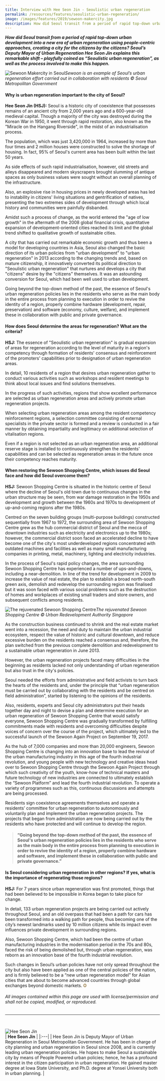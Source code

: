 ```yaml
---
title: Interview with Hee Seon Jin - Seoulistic urban regeneration
permalink: /resources/features/seoulistic-urban-regeneration/
image: /images/features/2019/sewoon-makercity.jpg
description: How did Seoul transit from a period of rapid top-down urban development into a new era of urban regeneration using people-centric approaches, creating a city for the citizens by the citizens? Seoul’s Deputy Mayor of Urban Regeneration Hee Seon Jin explains this remarkable shift – playfully coined as “Seoulistic urban regeneration”, as well as the process involved to make this happen. 
---
```


***How did Seoul transit from a period of rapid top-down urban development into a new era of urban regeneration using people-centric approaches, creating a city for the citizens by the citizens? Seoul’s Deputy Mayor of Urban Regeneration Hee Seon Jin explains this remarkable shift – playfully coined as “Seoulistic urban regeneration”, as well as the process involved to make this happen.***

![Sewoon Makercity in Seoul](/images/features/2019/sewoon-makercity.jpg/)*Sewoon is an example of Seoul’s urban regeneration effort carried out in collaboration with residents © Seoul Metropolitan Government*

#### **Why is urban regeneration important to the city of Seoul?**

**Hee Seon Jin (HSJ):** Seoul is a historic city of coexistence that possesses remains of an ancient city from 2,000 years ago and a 600-year-old medieval capital. Though a majority of the city was destroyed during the Korean War in 1950, it went through rapid restoration, also known as the "Miracle on the Hangang Riverside", in the midst of an industrialisation process. 

The population, which was just 3,420,000 in 1964, increased by more than four times and 2 million houses were constructed to solve the shortage of housing. In fact, 95% of Seoul's current area has been built within the last 50 years. 

As side effects of such rapid industrialisation, however, old streets and alleys disappeared and modern skyscrapers brought slumming of antique spaces as only business values were sought without an overall planning of the infrastructure. 

Also, an explosive rise in housing prices in newly developed areas has led to instability in citizens' living situations and gentrification of natives, presenting the two extremes sides of development through which local history and communities were painfully disbanded. 

Amidst such a process of change, as the world entered the "age of low growth" in the aftermath of the 2008 global financial crisis, quantitative expansion of development-oriented cities reached its limit and the global trend shifted to qualitative growth of sustainable cities. 

A city that has carried out remarkable economic growth and thus been a model for developing countries in Asia, Seoul also changed the basic direction of its urban policies from "urban development" to "urban regeneration" in 2013 according to the changing trends and, based on mature citizenship, it innovatively converted its political direction to "Seoulistic urban regeneration" that nurtures and develops a city that "citizens" desire by the "citizens" themselves. It was an astounding conversion for Seoul, which had been well used to urban development. 

Going beyond the top-down method of the past, the essence of Seoul's urban regeneration policies lies in the residents who serve as the main body in the entire process from planning to execution in order to revive the identity of a region, properly combine hardware (development, repair, preservation) and software (economy, culture, welfare), and implement these in collaboration with public and private governance. 

#### **How does Seoul determine the areas for regeneration? What are the criteria?** 

**HSJ:** The essence of "Seoulistic urban regeneration" is gradual expansion of areas for regeneration according to the level of maturity in a region's competency through formation of residents' consensus and reinforcement of the promoters' capabilities prior to designation of urban regeneration areas. 

In detail, 10 residents of a region that desires urban regeneration gather to conduct various activities such as workshops and resident meetings to think about local issues and find solutions themselves. 

In the progress of such activities, regions that show excellent performance are selected as urban regeneration areas and actively promote urban regeneration projects. 

When selecting urban regeneration areas among the resident competency reinforcement regions, a selection committee consisting of external specialists in the private sector is formed and a review is conducted in a fair manner by obtaining impartiality and legitimacy on additional selection of vitalisation regions. 

Even if a region is not selected as an urban regeneration area, an additional reserve stage is installed to continuously strengthen the residents' capabilities and can be selected as regeneration areas in the future once their competency reaches maturity. 

#### **When restoring the Sewoon Shopping Centre, which issues did Seoul face and how did Seoul overcome them?** 

**HSJ:** Sewoon Shopping Centre is situated in the historic centre of Seoul where the decline of Seoul's old town due to continuous changes in the urban structure may be seen, from war damage restoration in the 1950s and development and growth between the 1960s and 1970s to development of up-and-coming regions after the 1980s. 

Centred on the seven building groups (multi-purpose buildings) constructed sequentially from 1967 to 1972, the surrounding area of Sewoon Shopping Centre grew as the hub commercial district of Seoul and the mecca of downtown industries such as electricity and electronics up to the 1980s; however, the commercial district soon faced an accelerated decline to have become one of the city's most underdeveloped regions concentrated with outdated machines and facilities as well as many small manufacturing companies in printing, metal, machinery, lighting and electricity industries. 

In the process of Seoul's rapid policy changes, the area surrounding Sewoon Shopping Centre has experienced a number of ups-and-downs, including a near-demolition. In line of the trend for development in 2009 to increase the value of real estate, the plan to establish a broad north-south green axis, demolish and redevelop the surrounding region was finalised but it was soon faced with various social problems such as the destruction of homes and workplaces of existing small traders and store owners, and subsequent conflicts among residents. 

![The rejuvenated Sewoon Shopping Centre](/images/features/2019/sewoon-shopping-centre.jpg/)*The rejuvenated Sewoon Shopping Centre © Urban Redevelopment Authority Singapore*

As the construction business continued to shrink and the real estate market went into a recession, the need and duty to maintain the urban industrial ecosystem, respect the value of historic and cultural downtown, and reduce excessive burden on the residents reached a consensus and, therefore, the plan switched from the previous complete demolition and redevelopment to a sustainable urban regeneration in June 2013. 

However, the urban regeneration projects faced many difficulties in the beginning as residents lacked not only understanding of urban regeneration but also trust in the city's policies. 

Seoul needed the efforts from administrative and field activists to turn back the hearts of the residents and, under the principle that “urban regeneration must be carried out by collaborating with the residents and be centred on field administration”, started by listening to the opinions of the residents. 

Also, residents, experts and Seoul city administrators put their heads together day and night to devise a plan and determine execution for an urban regeneration of Sewoon Shopping Centre that would satisfy everyone, Sewoon Shopping Centre was gradually transformed by fulfilling commitments made with residents and overcoming difficulties despite voices of concern over the course of the project, which ultimately led to the successful launch of the Sewoon Again Project on September 19, 2017. 

As the hub of 7,000 companies and more than 20,000 engineers, Sewoon Shopping Centre is changing into an innovation base to lead the revival of the urban manufacturing industry in this age of the fourth industrial revolution, and young people with new technology and creative ideas head over to Sewoon Shopping Centre through the Sewoon Again Project through which such creativity of the youth, know-how of technical masters and future technology of new industries are connected to ultimately establish the “Sewoon Platform” and lead the fourth industrial revolution. To operate a variety of programmes such as this, continuous discussions and attempts are being processed. 

Residents sign coexistence agreements themselves and operate a residents’ committee for urban regeneration to autonomously and voluntarily plan and implement the urban regeneration projects. The projects that began from administration are now being carried out by the residents who have protected and will continue to develop the region. 

> #### “Going beyond the top-down method of the past, the essence of Seoul's urban regeneration policies lies in the residents who serve as the main body in the entire process from planning to execution in order to revive the identity of a region, properly combine hardware and software, and implement these in collaboration with public and private governance.”

#### **Is Seoul considering urban regeneration in other regions? If yes, what is the importance of regenerating those regions?**

**HSJ:** For 7 years since urban regeneration was first promoted, things that had been believed to be impossible in Korea began to take place for change. 

In detail, 133 urban regeneration projects are being carried out actively throughout Seoul, and an old overpass that had been a path for cars has been transformed into a walking path for people, thus becoming one of the city’s newest landmarks used by 10 million citizens while its impact even influences private development in surrounding regions. 

Also, Sewoon Shopping Centre, which had been the centre of urban manufacturing industries in the modernisation period in the 70s and 80s, faced the risk of being demolished but, through urban regeneration, was reborn as an innovation base of the fourth industrial revolution. 

Such changes in Seoul’s urban policies have not only spread throughout the city but also have been applied as one of the central policies of the nation, and is firmly believed to be a “new urban regeneration model” for Asian cities that are about to become advanced countries through global exchanges beyond domestic markets. **<font color="#967942">O</font>**

###### *All images contained within this page are used with license/permission and shall not be copied, modified, or reproduced.*

---

<br><div style="width:150px"><img src="/images/features/2019/hee-seon-jin.png" alt="Hee Seon Jin" /></div>
| **Hee Seon Jin** |
|:---|
| Hee Seon Jin is Deputy Mayor of Urban Regeneration in Seoul Metropolitan Government. He has been in charge of city planning and urban regeneration in Seoul since 2008, and is currently leading urban regeneration policies. He hopes to make Seoul a sustainable city by means of People Powered urban policies; hence, he has a profound interest in the citizen participation in urban regeneration. He gained master degree at Iowa State University, and Ph.D. degree at Yonsei University both in urban planning. |
